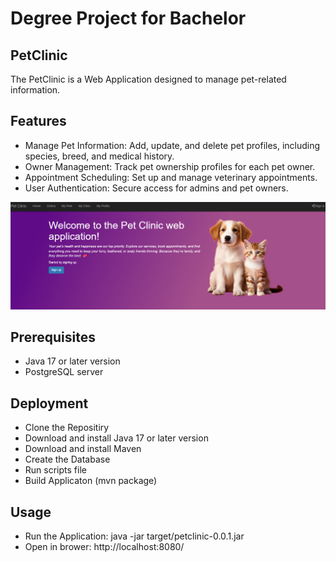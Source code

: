 # Degree Project for Bachelor 

## PetClinic
The PetClinic is a Web Application designed to manage pet-related information.

## Features
- Manage Pet Information: Add, update, and delete pet profiles, including species, breed, and medical history.
- Owner Management: Track pet ownership profiles for each pet owner.
- Appointment Scheduling: Set up and manage veterinary appointments.
- User Authentication: Secure access for admins and pet owners.

![Screenshot](https://github.com/Ainella/PetClinic/blob/main/Screen.png)

## Prerequisites
- Java 17 or later version
- PostgreSQL server

## Deployment
- Clone the Repositiry
- Download and install Java 17 or later version
- Download and install Maven 
- Create the Database
- Run scripts file
- Build Applicaton (mvn package)

## Usage
- Run the Application:  java -jar target/petclinic-0.0.1.jar
- Open in brower:  http://localhost:8080/


